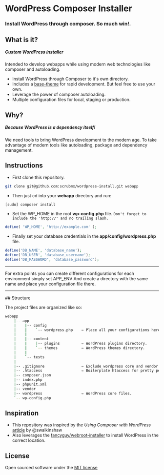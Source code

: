 # WordPress Composer Installer

### Install WordPress through composer. So much win!.

## What is it?

##### Custom WordPress installer
Intended to develop webapps while using modern web technologies like composer and autoloading.

* Install WordPress through Composer to it's own directory.
* Includes a [base-theme](https://github.com/scrubmx/wordpress-install/tree/master/app/content/themes/base-theme) for rapid development. But feel free to use your own.
* Leverage the power of composer autoloading.
* Multiple configuration files for local, staging or production.

## Why?

##### Because WordPress is a dependency itself!

We need tools to bring WordPress development to the modern age.
To take advantage of modern tools like autoloading, package and dependency management.

## Instructions

* First clone this repository.

```bash
git clone git@github.com:scrubmx/wordpress-install.git webapp
```

* Then just  cd into your **webapp** directory and run:

```bash
[sudo] composer install
```

* Set the WP_HOME in the root **wp-config.php** file.
`Don't forget to include the 'http://' and no trailing slash.`

```php
define( 'WP_HOME', 'http://example.com' );
```


* Finally set your database credentials in the **app/config/wordpress.php** file.

```php
define('DB_NAME', 'database_name');
define('DB_USER', 'database_username');
define('DB_PASSWORD', 'database_password');
```

<hr>For extra points you can create different configurations for each environment simply set APP_ENV
And create a directory with the same name and place your configuration file there.<hr>
## Structure

The project files are organized like so:

```bash
webapp
    |-- app
    |    |-- config
    |    |    `-- wordpress.php    ⇐ Place all your configurations here.
    |    |
    |    |-- content
    |    |    |-- plugins          ⇐ WordPress plugins directory.
    |    |    `-- themes           ⇐ WordPress themes directory.
    |    |
    |    `-- tests
    |
    |-- .gitignore                 ⇐ Exclude wordpress core and vendor directories.
    |-- .htaccess                  ⇐ Boilerplate htaccess for pretty permalinks.
    |-- composer.json
    |-- index.php
    |-- phpunit.xml
    |-- vendor
    |-- wordpress                  ⇐ WordPress core files.
    `-- wp-config.php

```


## Inspiration

* This repository was inspired by the <em>Using Composer with WordPress</em> [article](http://roots.io/using-composer-with-wordpress/) by @swalkinshaw
* Also leverages the [fancyguy/webroot-installer](https://github.com/fancyguy/webroot-installer) to install WordPress in the correct location.


## License

Open sourced software under the [MIT license](http://opensource.org/licenses/MIT)

